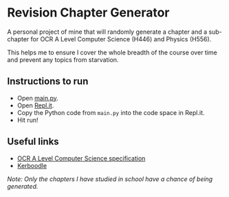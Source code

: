 # Revision Chapter Generator

A personal project of mine that will randomly generate a chapter and a sub-chapter for OCR A Level Computer Science (H446) and Physics (H556).

This helps me to ensure I cover the whole breadth of the course over time and prevent any topics from starvation.

## Instructions to run
- Open [main.py](https://raw.githubusercontent.com/Yaseen-M/revision-chapter-generator/master/main.py).
- Open [Repl.it](https://repl.it/languages/python3).
- Copy the Python code from ```main.py``` into the code space in Repl.it.
- Hit run!

## Useful links
- [OCR A Level Computer Science specification](https://www.ocr.org.uk/Images/170844-specification-accredited-a-level-gce-computer-science-h446.pdf)
- [Kerboodle](https://www.kerboodle.com/app)

_Note: Only the chapters I have studied in school have a chance of being generated._
